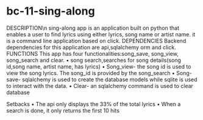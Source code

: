 # bc-11-sing-along
DESCRIPTION\n
sing-along app is an application built on python that enables a user to find lyrics using either lyrics, song name or artist name. 
it is a command line application based on click.
DEPENDENCIES
Backend dependencies for this application are api,sqlalchemy orm and click.
FUNCTIONS
This app has four functionalities:song_save, song_view, song_search and clear.
•	song search,searches for song details(song id,song name, artist name, has lyrics)
•	Song_view- the song id is used to view the song lyrics. The song_id is provided by the song_search
•	Song-save- sqlalchemy is used to create the database models while sqlite is used to interact with the data.
•	Clear- an sqlalchemy command is used to clear database

Setbacks
•	The api only displays the 33% of the total lyrics
•	When a search is done, it only returns the first 10 hits


